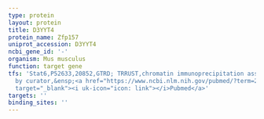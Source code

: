 ```yaml
---
type: protein
layout: protein
title: D3YYT4
protein_name: Zfp157
uniprot_accession: D3YYT4
ncbi_gene_id: '-'
organism: Mus musculus
function: target gene
tfs: 'Stat6,P52633,20852,GTRD; TRRUST,chromatin immunoprecipitation assay; inferred
  by curator,&ensp;<a href="https://www.ncbi.nlm.nih.gov/pubmed/?term=23315963%5Buid%5D"
  target="_blank"><i uk-icon="icon: link"></i>Pubmed</a>'
targets: ''
binding_sites: ''
---
```

